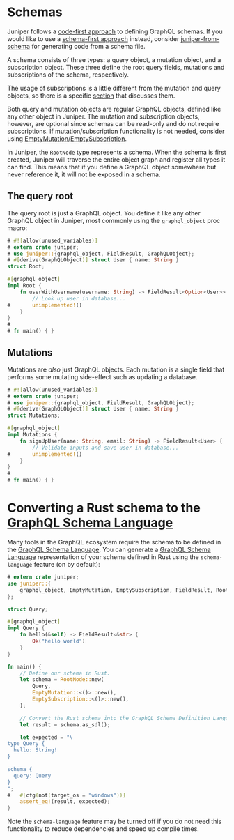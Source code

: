 # Schemas

Juniper follows a [code-first approach][schema_approach] to defining GraphQL schemas. If you would like to use a [schema-first approach][schema_approach] instead, consider [juniper-from-schema][] for generating code from a schema file.

A schema consists of three types: a query object, a mutation object, and a subscription object.
These three define the root query fields, mutations and subscriptions of the schema, respectively.

The usage of subscriptions is a little different from the mutation and query objects, so there is a specific [section][section] that discusses them.

Both query and mutation objects are regular GraphQL objects, defined like any
other object in Juniper. The mutation and subscription objects, however, are optional since schemas
can be read-only and do not require subscriptions. If mutation/subscription functionality is not needed, consider using [EmptyMutation][EmptyMutation]/[EmptySubscription][EmptySubscription].

In Juniper, the `RootNode` type represents a schema. When the schema is first created,
Juniper will traverse the entire object graph
and register all types it can find. This means that if you define a GraphQL
object somewhere but never reference it, it will not be exposed in a schema.

## The query root

The query root is just a GraphQL object. You define it like any other GraphQL
object in Juniper, most commonly using the `graphql_object` proc macro:

```rust
# #![allow(unused_variables)]
# extern crate juniper;
# use juniper::{graphql_object, FieldResult, GraphQLObject};
# #[derive(GraphQLObject)] struct User { name: String }
struct Root;

#[graphql_object]
impl Root {
    fn userWithUsername(username: String) -> FieldResult<Option<User>> {
        // Look up user in database...
#       unimplemented!()
    }
}
#
# fn main() { }
```

## Mutations

Mutations are _also_ just GraphQL objects. Each mutation is a single field
that performs some mutating side-effect such as updating a database.

```rust
# #![allow(unused_variables)]
# extern crate juniper;
# use juniper::{graphql_object, FieldResult, GraphQLObject};
# #[derive(GraphQLObject)] struct User { name: String }
struct Mutations;

#[graphql_object]
impl Mutations {
    fn signUpUser(name: String, email: String) -> FieldResult<User> {
        // Validate inputs and save user in database...
#       unimplemented!()
    }
}
#
# fn main() { }
```

# Converting a Rust schema to the [GraphQL Schema Language][schema_language]

Many tools in the GraphQL ecosystem require the schema to be defined in the [GraphQL Schema Language][schema_language]. You can generate a [GraphQL Schema Language][schema_language] representation of your schema defined in Rust using the `schema-language` feature (on by default):

```rust
# extern crate juniper;
use juniper::{
    graphql_object, EmptyMutation, EmptySubscription, FieldResult, RootNode,
};

struct Query;

#[graphql_object]
impl Query {
    fn hello(&self) -> FieldResult<&str> {
        Ok("hello world")
    }
}

fn main() {
    // Define our schema in Rust.
    let schema = RootNode::new(
        Query,
        EmptyMutation::<()>::new(),
        EmptySubscription::<()>::new(),
    );

    // Convert the Rust schema into the GraphQL Schema Definition Language.
    let result = schema.as_sdl();

    let expected = "\
type Query {
  hello: String!
}

schema {
  query: Query
}
";
#   #[cfg(not(target_os = "windows"))]
    assert_eq!(result, expected);
}
```

Note the `schema-language` feature may be turned off if you do not need this functionality to reduce dependencies and speed up
compile times.


[schema_language]: https://graphql.org/learn/schema/#type-language
[juniper-from-schema]: https://github.com/davidpdrsn/juniper-from-schema
[schema_approach]: https://blog.logrocket.com/code-first-vs-schema-first-development-graphql/
[section]: ../advanced/subscriptions.md
[EmptyMutation]: https://docs.rs/juniper/0.14.2/juniper/struct.EmptyMutation.html
<!--TODO: Fix This URL when the EmptySubscription become available in the Documentation  -->
[EmptySubscription]: https://docs.rs/juniper/0.14.2/juniper/struct.EmptySubscription.html
